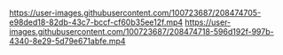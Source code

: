 

https://user-images.githubusercontent.com/100723687/208474705-e98ded18-82db-43c7-bccf-cf60b35ee12f.mp4 https://user-images.githubusercontent.com/100723687/208474718-596d192f-997b-4340-8e29-5d79e671abfe.mp4

